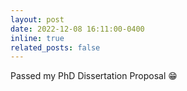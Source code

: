 ```yaml
---
layout: post
date: 2022-12-08 16:11:00-0400
inline: true
related_posts: false
---
```


Passed my PhD Dissertation Proposal :grin: